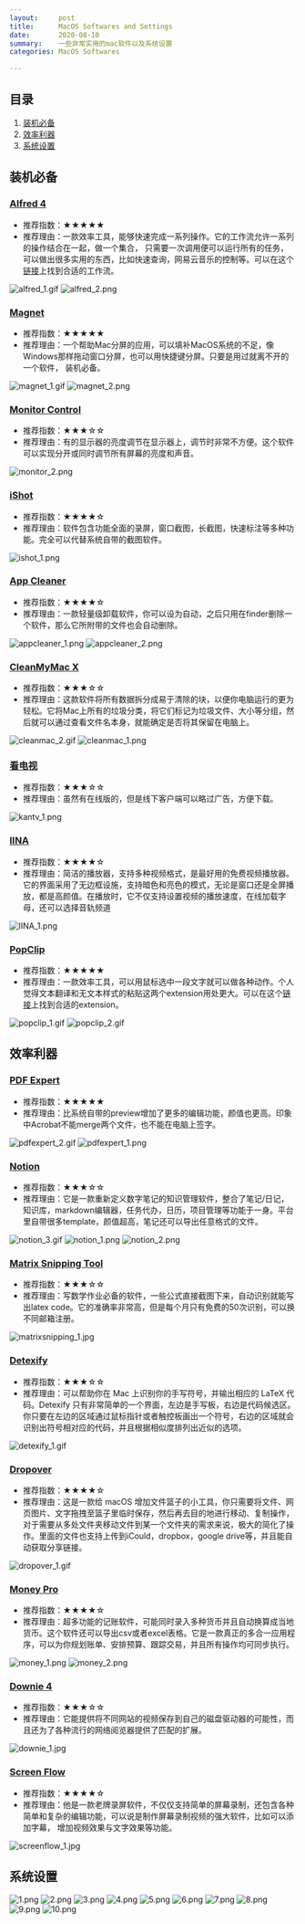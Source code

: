 ```yaml
---
layout:     post
title:      MacOS Softwares and Settings
date:       2020-08-10
summary:    一些非常实用的mac软件以及系统设置
categories: MacOS Softwares

---
```


## 目录

1. [装机必备](#system)
2. [效率利器](#efficient)
4. [系统设置](#setting)

<a name = "system"></a>

## 装机必备

### [Alfred 4](https://www.alfredapp.com/)

- 推荐指数：★★★★★
- 推荐理由：一款效率工具，能够快速完成一系列操作。它的工作流允许一系列的操作结合在一起，做一个集合， 只需要一次调用便可以运行所有的任务， 可以做出很多实用的东西，比如快速查询，网易云音乐的控制等。可以在这个[链接](https://www.packal.org/)上找到合适的工作流。

![alfred_1.gif](https://i.loli.net/2020/08/14/C5Ubz8Het2dBPF9.gif)
![alfred_2.png](https://i.loli.net/2020/08/14/97sHCAFDWkhrcZX.png)

### [Magnet](https://magnet.crowdcafe.com/)

- 推荐指数：★★★★★
- 推荐理由：一个帮助Mac分屏的应用，可以填补MacOS系统的不足，像Windows那样拖动窗口分屏，也可以用快捷键分屏。只要是用过就离不开的一个软件， 装机必备。

![magnet_1.gif](https://i.loli.net/2020/08/14/HqumkbWEVvKMZ5x.gif)
![magnet_2.png](https://i.loli.net/2020/08/14/FM9wPZXnYgv4GA7.png)

### [Monitor Control](https://github.com/MonitorControl/MonitorControl)

- 推荐指数：★★★☆☆
- 推荐理由：有的显示器的亮度调节在显示器上，调节时非常不方便。这个软件可以实现分开或同时调节所有屏幕的亮度和声音。

![monitor_2.png](https://i.loli.net/2020/08/14/V2eJChU67BAatNd.png)

### [iShot](https://apps.apple.com/cn/app/ishot-截图-长截图-贴图-录屏工具/id1485844094?mt=12)

- 推荐指数：★★★★☆
- 推荐理由：软件包含功能全面的录屏，窗口截图，长截图，快速标注等多种功能。完全可以代替系统自带的截图软件。

![ishot_1.png](https://i.loli.net/2020/08/14/eOdQc847FrWb2x1.png)

### [App Cleaner](https://freemacsoft.net/appcleaner/)

- 推荐指数：★★★★☆
- 推荐理由：一款轻量级卸载软件，你可以设为自动，之后只用在finder删除一个软件，那么它所附带的文件也会自动删除。

![appcleaner_1.png](https://i.loli.net/2020/08/14/Lno3KAFgDVUaRcZ.png)
![appcleaner_2.png](https://i.loli.net/2020/08/14/9oiXndPkybqYuZh.png)

### [CleanMyMac X](https://macpaw.com/cleanmymac)

- 推荐指数：★★★☆☆
- 推荐理由：这款软件将所有数据拆分成易于清除的块，以便你电脑运行的更为轻松。它将Mac上所有的垃圾分类，将它们标记为垃圾文件、大小等分组，然后就可以通过查看文件名本身，就能确定是否将其保留在电脑上。

![cleanmac_2.gif](https://i.loli.net/2020/08/14/gbQSanRIFCi2lu4.gif)
![cleanmac_1.png](https://i.loli.net/2020/08/14/gThX5fb7YHIrKPO.png)

### [看电视](https://www.wekan.tv/download?platform=mac)

- 推荐指数：★★★☆☆
- 推荐理由：虽然有在线版的，但是线下客户端可以略过广告，方便下载。

![kantv_1.png](https://i.loli.net/2020/08/14/Qoy1REtCsnxXujv.png)

### [IINA](https://iina.io/)

- 推荐指数：★★★★☆
- 推荐理由：简洁的播放器，支持多种视频格式，是最好用的免费视频播放器。它的界面采用了无边框设施，支持暗色和亮色的模式，无论是窗口还是全屏播放，都是高颜值。在播放时，它不仅支持设置视频的播放速度，在线加载字母，还可以选择音轨频道

![IINA_1.png](https://i.loli.net/2020/08/14/j25HakZB7yDxi3A.png)

### [PopClip](https://pilotmoon.com/popclip/)

- 推荐指数：★★★★★
- 推荐理由：一款效率工具，可以用鼠标选中一段文字就可以做各种动作。个人觉得文本翻译和无文本样式的粘贴这两个extension用处更大。可以在这个[链接](https://pilotmoon.com/popclip/extensions/)上找到合适的extension。

![popclip_1.gif](https://i.loli.net/2020/08/14/oafTQq5m1RS3NpV.gif)
![popclip_2.gif](https://i.loli.net/2020/08/14/iUQKjCW8ofgMlVt.gif)

<a name = "efficient"></a>

## 效率利器

### [PDF Expert](https://pdfexpert.com/)

- 推荐指数：★★★★★
- 推荐理由：比系统自带的preview增加了更多的编辑功能，颜值也更高。印象中Acrobat不能merge两个文件，也不能在电脑上签字。

![pdfexpert_2.gif](https://i.loli.net/2020/08/14/QrofziKCU2BcyPF.gif)
![pdfexpert_1.png](https://i.loli.net/2020/08/14/eYlpD1zsWQoVNaH.png)

### [Notion](https://www.notion.so/desktop)

- 推荐指数：★★★☆☆
- 推荐理由：它是一款重新定义数字笔记的知识管理软件，整合了笔记/日记，知识库，markdown编辑器，任务代办，日历，项目管理等功能于一身。平台里自带很多template，颜值超高，笔记还可以导出任意格式的文件。

![notion_3.gif](https://i.loli.net/2020/08/14/bgNVmWFrAQwnCU7.gif)
![notion_1.png](https://i.loli.net/2020/08/14/vBAYrNWTUnFhjXH.png)
![notion_2.png](https://i.loli.net/2020/08/14/4YUoXkGlE6Vn157.png)

### [Matrix Snipping Tool](https://mathpix.com/)

- 推荐指数：★★★☆☆
- 推荐理由：写数学作业必备的软件，一些公式直接截图下来，自动识别就能写出latex code。它的准确率非常高，但是每个月只有免费的50次识别，可以换不同邮箱注册。

![matrixsnipping_1.jpg](https://i.loli.net/2020/08/14/WM8H6UA4tyJBqvf.jpg)

### [Detexify](https://detexify.kirelabs.org/classify.html)

- 推荐指数：★★★☆☆
- 推荐理由：可以帮助你在 Mac 上识别你的手写符号，并输出相应的 LaTeX 代码。Detexify 只有非常简单的一个界面，左边是手写板，右边是代码候选区。你只要在左边的区域通过鼠标指针或者触控板画出一个符号，右边的区域就会识别出符号相对应的代码，并且根据相似度排列出近似的选项。

![detexify_1.gif](https://i.loli.net/2020/08/14/czkE1YpsjQm9iXU.gif)

### [Dropover](https://apps.apple.com/us/app/dropover-easier-drag-drop/id1355679052?mt=12)

- 推荐指数：★★★★☆
- 推荐理由：这是一款给 macOS 增加文件篮子的小工具，你只需要将文件、网页图片、文字拖拽至篮子里临时保存，然后再去目的地进行移动、复制操作，对于需要从多处文件夹移动文件到某一个文件夹的需求来说，极大的简化了操作。里面的文件也支持上传到iCould，dropbox，google drive等，并且能自动获取分享链接。

![dropover_1.gif](https://i.loli.net/2020/08/14/ablJTiw5KDfEkVt.gif)

### [Money Pro](https://money.pro/mac/)

- 推荐指数：★★★★☆
- 推荐理由：超多功能的记账软件，可能同时录入多种货币并且自动换算成当地货币。这个软件还可以导出csv或者excel表格。它是一款真正的多合一应用程序，可以为你规划账单、安排预算、跟踪交易，并且所有操作均可同步执行。

![money_1.png](https://i.loli.net/2020/08/14/U9pW73DCXyGVdT6.png)
![money_2.png](https://i.loli.net/2020/08/14/ea1sbLIjpFi9VOG.png)

### [Downie 4](https://software.charliemonroe.net/downie/)

- 推荐指数：★★★☆☆
- 推荐理由：它能提供将不同网站的视频保存到自己的磁盘驱动器的可能性，而且还为了各种流行的网络阅览器提供了匹配的扩展。

![downie_1.jpg](https://i.loli.net/2020/08/14/P1NQUf5BDwETV4e.jpg)

### [Screen Flow](https://www.telestream.net/screenflow/overview.htm?&gclid=CjwKCAjw4MP5BRBtEiwASfwAL6WEqsswms-0uoyYnZYDDezm1b31T8YhMwlhmb4SuDsI7xSBp3GzLhoCsxIQAvD_BwE)

- 推荐指数：★★★★☆
- 推荐理由：他是一款老牌录屏软件，不仅仅支持简单的屏幕录制，还包含各种简单和复杂的编辑功能，可以说是制作屏幕录制视频的强大软件，比如可以添加字幕， 增加视频效果与文字效果等功能。

![screenflow_1.jpg](https://i.loli.net/2020/08/14/FnWl27gBSLZJCbx.jpg)

<a name = "setting"></a>

## 系统设置

![1.png](https://i.loli.net/2020/08/14/ertgKRZSBiplhIC.png)
![2.png](https://i.loli.net/2020/08/14/vhN9bSEMJH4w2no.png)
![3.png](https://i.loli.net/2020/08/14/9L6hMyuJQcZxKBt.png)
![4.png](https://i.loli.net/2020/08/14/r7FjIf29Asa4Bqe.png)
![5.png](https://i.loli.net/2020/08/14/YogaSXQ7CqnVeNT.png)
![6.png](https://i.loli.net/2020/08/14/KWpgcOxRLnzIfsb.png)
![7.png](https://i.loli.net/2020/08/14/bhps7jE5ROZyg6L.png)
![8.png](https://i.loli.net/2020/08/14/iOKcSwz6y9urWGV.png)
![9.png](https://i.loli.net/2020/08/14/wBY3jEW25Tzf6pG.png)
![10.png](https://i.loli.net/2020/08/14/S7BvFrsPKnZWyfc.png)
